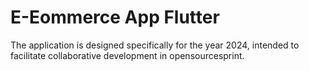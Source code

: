 #  E-Eommerce App Flutter 
The application is designed specifically for the year 2024, intended to facilitate collaborative development in opensourcesprint.
